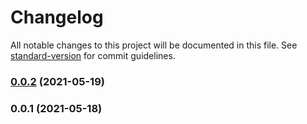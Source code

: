 # Changelog

All notable changes to this project will be documented in this file. See [standard-version](https://github.com/conventional-changelog/standard-version) for commit guidelines.

### [0.0.2](https://github.com/softchef/sccdk-restapi/compare/v0.0.1...v0.0.2) (2021-05-19)

### 0.0.1 (2021-05-18)
